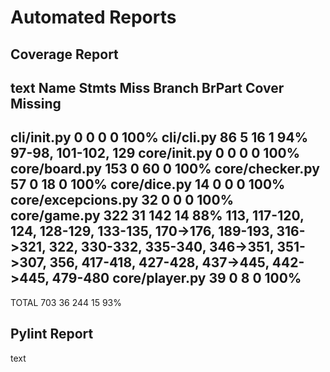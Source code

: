 # Automated Reports
## Coverage Report
text
Name                 Stmts   Miss Branch BrPart  Cover   Missing
----------------------------------------------------------------
cli/__init__.py          0      0      0      0   100%
cli/cli.py              86      5     16      1    94%   97-98, 101-102, 129
core/__init__.py         0      0      0      0   100%
core/board.py          153      0     60      0   100%
core/checker.py         57      0     18      0   100%
core/dice.py            14      0      0      0   100%
core/excepcions.py      32      0      0      0   100%
core/game.py           322     31    142     14    88%   113, 117-120, 124, 128-129, 133-135, 170->176, 189-193, 316->321, 322, 330-332, 335-340, 346->351, 351->307, 356, 417-418, 427-428, 437->445, 442->445, 479-480
core/player.py          39      0      8      0   100%
----------------------------------------------------------------
TOTAL                  703     36    244     15    93%


## Pylint Report
text


